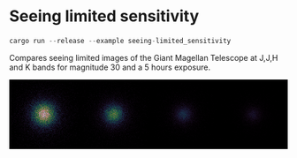 # Seeing limited sensitivity

```rust
cargo run --release --example seeing-limited_sensitivity
```
Compares seeing limited images of the Giant Magellan Telescope at J,J,H and K bands for magnitude 30 and a 5 hours exposure.


<img src="seeing-limited_IJHK.png" alt="seeing limited" title="seeing limited image" width="750"/>
